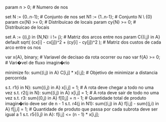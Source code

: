 param n > 0;	# Numero de nos

set N := {0..n-1};    # Conjunto de nos
set N1 := {1..n-1};   # Conjunto N \ {0}
param cx{N} >= 0;  # Distribuicao de locais
param cy{N} >= 0;  # Distribuicao de locais

set A := {(i,j) in {N,N}: i != j};	# Matriz dos arcos entre nos
param C{(i,j) in A} default sqrt( (cx[i] - cx[j])^2 + (cy[i] - cy[j])^2 );	# Matriz dos custos de cada arco entre os nos

var x{A}, binary;	# Variavel de decisao da rota ocorrer ou nao
var f{A} >= 0;	# Vari�vel de fluxo imagin�rio

minimize fo: sum{(i,j) in A} C[i,j] * x[i,j];	# Objetivo de minimizar a distancia percorrida

s.t. r1{i in N}: sum{(i,j) in A} x[i,j] = 1;	# A rota deve chegar a todo no uma vez
s.t. r2{j in N}: sum{(i,j) in A} x[i,j] = 1;	# A rota deve sair de todo no uma vez
s.t. r3: sum{(0,j) in A} f[0,j] = n - 1;			# Quantidade total de produto imagin�rio deve ser de n - 1
s.t. r4{j in N1}: sum{(i,j) in A} f[i,j] - sum{(j,i) in A} f[j,i] = 1;		# Quantidade de produto que passa por cada subrota deve ser igual a 1
s.t. r5{(i,j) in A}: f[i,j] <= (n - 1) * x[i,j];